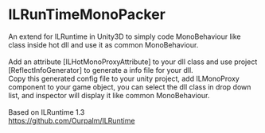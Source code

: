 # ILRunTimeMonoPacker
An extend for ILRuntime in Unity3D to simply code MonoBehaviour like class inside hot dll and use it as common MonoBehaviour.<br/>
<br/>
Add an attribute [ILHotMonoProxyAttribute] to your dll class and use project [ReflectInfoGenerator] to generate a info file for your dll.<br/>
Copy this generated config file to your unity project, add ILMonoProxy component to your game object, you can select the dll class in drop down list, and inspector will display it like common MonoBehaviour.
<br/><br/>
Based on ILRuntime 1.3<br/>
https://github.com/Ourpalm/ILRuntime

